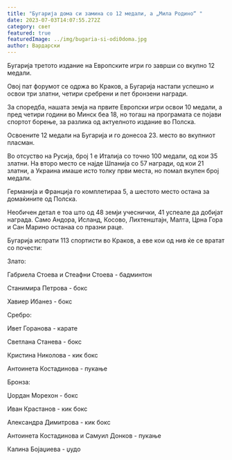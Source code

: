 ```yaml
---
title: "Бугарија дома си замина со 12 медали, а „Мила Родино“ "
date: 2023-07-03T14:07:55.272Z
category: свет
featured: true
featuredImage: ../img/bugaria-si-odi0doma.jpg
author: Вардарски
---
```

Бугарија третото издание на Европските игри го заврши со вкупно 12 медали.

Овој пат форумот се одржа во Краков, а Бугарија настапи успешно и освои три златни, четири сребрени и пет бронзени награди.

За споредба, нашата земја на првите Европски игри освои 10 медали, а пред четири години во Минск беа 18, но тогаш на програмата се појави спортот борење, за разлика од актуелното издание во Полска.

Освоените 12 медали на Бугарија и го донесоа 23. место во вкупниот пласман.

Во отсуство на Русија, број 1 е Италија со точно 100 медали, од кои 35 златни. На второ место се најде Шпанија со 57 награди, од кои 21 златни, а Украина имаше исто толку први места, но помал вкупен број медали.

Германија и Франција го комплетираа 5, а шестото место остана за домаќините од Полска.

Необичен детал е тоа што од 48 земји учеснички, 41 успеале да добијат награда. Само Андора, Исланд, Косово, Лихтенштајн, Малта, Црна Гора и Сан Марино останаа со празни раце.

Бугарија испрати 113 спортисти во Краков, а еве кои од нив ќе се вратат со почести:

Злато:

Габриела Стоева и Стеафни Стоева - бадминтон

Станимира Петрова - бокс

Хавиер Ибанез - бокс

Сребро:

Ивет Горанова - карате

Светлана Станева - бокс

Кристина Николова - кик бокс

Антоинета Костадинова - пукање

Бронза:

Џордан Морехон - бокс

Иван Крастанов - кик бокс

Александра Димитрова - кик бокс

Антоинета Костадинова и Самуил Донков - пукање

Калина Бојаџиева - џудо